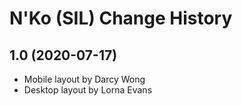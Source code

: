 N'Ko (SIL) Change History
====================

1.0 (2020-07-17)
----------------
* Mobile layout  by Darcy Wong
* Desktop layout by Lorna Evans


